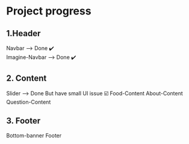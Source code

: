 # Project progress

## 1.Header
Navbar --> Done :heavy_check_mark: </br>
Imagine-Navbar --> Done :heavy_check_mark:

## 2. Content
Slider --> Done But have small UI issue :ballot_box_with_check:
Food-Content 
About-Content
Question-Content

## 3. Footer
Bottom-banner
Footer
